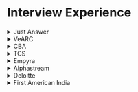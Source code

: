 # Interview Experience

<details>
<summary>Just Answer</summary>

 #### Difference between Hashtable and Dictionary
 A **dictionary** is a general concept that maps keys to values. <br />
 ```
var customers = new Dictionary<string, Customer>();
...
Customer customer = customers["Ali G"];
```
 A **hash table** is a data structure that maps keys to values by taking the hash value of the key (by applying some hash function to it) and mapping that to a bucket where one or more values are stored.
 ```
var customers = new Hashtable();
...
Customer customer = customers["Ali G"] as Customer;
```
 | Dictionary  | Hashtable |
| ------------- | ------------- |
| Needs own thread synchronization	| Offers thread safe version through Synchronized() method |
| Enumerated item: KeyValuePair	| Enumerated item: DictionaryEntry | 
| Newer (> .NET 2.0)| 	Older (since .NET 1.0) | 
| is in System.Collections.Generic| 	is in System.Collections | 
| Request to non-existing key throws exception | 	Request to non-existing key returns null |
| potentially a bit faster for value types |	bit slower (needs boxing/unboxing) for value types |

 #### Middleware
 Middleware is software that different applications use to communicate with each other.Middleware offers a standard Application Programming Interface (API) to manage the required input and output of data from the component. The internal linking with the component is hidden from the user. Developers use the APIs to request the services that they need from the software components. 
 Example:<br />
 1. **API (application programming interface)** middleware
  Provides tools developers can use to create, expose and manage APIs for their applications.
1. **Remote procedure call (RPC) middleware**
Allows one application to trigger a function in another application, whether they reside in the same network.
1. **Database middleware** : ODBC, JDBC and transaction processing monitors
   
 #### Dependecy Injection
 Dependency injection aims to separate the concerns of constructing objects and using them, leading to loosely coupled programs.The pattern ensures that an object or function which wants to use a given service should not have to know how to construct those services.
 
There are various ways to implement C# Dependency Injection:
- Constructor Dependency Injection.
- Property Dependency Injection.
- Method Dependency Injection.
 > https://learn.microsoft.com/en-us/dotnet/core/extensions/dependency-injection

#### Exception handling
A try block is used by C# programmers to partition code that might be affected by an exception. Associated catch blocks are used to handle any resulting exceptions. A finally block contains code that is run whether or not an exception is thrown in the try block, such as releasing resources that are allocated in the try block. A try block requires one or more associated catch blocks, or a finally block, or both.
> https://learn.microsoft.com/en-us/dotnet/csharp/fundamentals/exceptions/exception-handling

</details>

<details>
<summary>VeARC</summary>

 #### Paralell programming and Concurrent Programming
##### Concurrent programming
Multiple processes are executed during a period of time.<br />
Examples:
1. Threading: Used in C# to achieve concurrency
1. Event loop: Used in JavaScript to coordinate the order in which instructions are executed<br />
##### Parallel programming
 Multiple tasks or subtasks of the same task run at the same time <br />
Examples:
1. Multitasking: Used in Python to achieve parallelism
2. Multicore or distributed systems: Required for parallel programs

   ![image](https://github.com/dhananjaya-poojari/Interview-preparation/assets/77887564/101308c1-b65e-4b4a-b459-57712246c269)

> https://www.linkedin.com/advice/0/whats-difference-between-concurrent-parallel-programming
 #### Differences Between Scoped, Transient, And Singleton Service or Three service lifetimes available with the Microsoft Dependency Injection container
 Service lifetimes define the conditions under which a service instance is created and disposed of.
1. Singleton <br />
A single instance of a resource that is shared across the application. Singleton services are good for objects that are expensive to create or need to maintain global state. They can also be used for logging services, feature flags, and email services.
```
services.AddSingleton<ILoggingService, LoggingService>();
```
2. Transient <br />
A new instance of a resource is created each time it's requested. Transient services are good for lightweight services with little or no state.
```
services.AddTransient<IGuidGenerator, GuidGenerator>();
```
3. Scoped <br />
A single instance of a resource is shared within a specific scope, such as an HTTP request. Scoped services are good for maintaining state or sharing data within a single request.
```
services.AddScoped<IAuthService,AuthService>();
```
 > https://www.c-sharpcorner.com/article/differences-between-scoped-transient-and-singleton-service/
 #### Abstract Class
The abstract modifier indicates that the thing being modified has a missing or incomplete implementation. 
```
abstract class Shape
{
    public abstract int GetArea();
}

class Square : Shape
{
    private int _side;

    public Square(int n) => _side = n;

    // GetArea method is required to avoid a compile-time error.
    public override int GetArea() => _side * _side;

    static void Main()
    {
        var sq = new Square(12);
        Console.WriteLine($"Area of the square = {sq.GetArea()}");
    }
}
```
 #### Thread and Task 
 **Task** <br />
 Tasks class to let you create tasks and run them asynchronously.A task is an object that represents some work that should be done. The task can tell you if the work is completed and if the operation returns a result, the task gives you the result.< br />
 Example: Basically, a Task<T> "promises" to return you a T, but not right now honey, I'm kinda busy, why don't you come back later?<br />
 **Thread**<br />
  A Thread is a small set of executable instructions.When the time comes when the application is required to perform few tasks at the same time.A thread is one of the many possible workers which performs that task.
 > https://stackoverflow.com/questions/4130194/what-is-the-difference-between-task-and-thread
 #### Generics in C#
Generics in C# is a feature that allows users to create reusable code. It enables users to create classes, methods, and interfaces that work with different data types without explicitly defining the data type.
```
// Declare the generic class.
public class GenericList<T>
{
    public void Add(T input) { }
}
class TestGenericList
{
    private class ExampleClass { }
    static void Main()
    {
        // Declare a list of type int.
        GenericList<int> list1 = new GenericList<int>();
        list1.Add(1);

        // Declare a list of type string.
        GenericList<string> list2 = new GenericList<string>();
        list2.Add("");

        // Declare a list of type ExampleClass.
        GenericList<ExampleClass> list3 = new GenericList<ExampleClass>();
        list3.Add(new ExampleClass());
    }
}
```
> https://learn.microsoft.com/en-us/dotnet/csharp/fundamentals/types/generics
 #### Attribute Routing in ASP.NET MVC
 Attribute routing is a feature in ASP.NET Core MVC that allows users to define routes directly on their controller and action methods.
 > https://learn.microsoft.com/en-us/aspnet/web-api/overview/web-api-routing-and-actions/attribute-routing-in-web-api-2
### 2nd Round
#### Difference between IQueryable vs IEnumerable
![image](https://github.com/dhananjaya-poojari/Interview-preparation/assets/77887564/9563228e-b634-4ff8-aa9c-109395c73f31)

#### Differences between ExpandoObject, DynamicObject and dynamic
The `dynamic` keyword is used to declare variables that should be late-bound. If you want to use late binding, for any real or imagined type, you use the dynamic keyword and the compiler does the rest.

`ExpandoObject` is a simple class which allows you to add members to an instance and use them dynamically.<br />
`DynamicObject` is a more advanced implementation which can be inherited to easily provide customized behavior.
```
dynamic expando = new ExpandoObject();
```
#### Shallow and Deep copy 
a shallow copy duplicates the structure of a collection, but not the elements. A deep copy duplicates everything.

`Shallow copy`<br />
Creates a new collection object and populates it with references. The reference types inside the original object remain shared between the original and the copied object.
To make a shallow copy of an array in C#, you can use the `Array.Clone()` method.
```
A ob1 = new A();
ob1.a = 10;
A ob2 = new A();
ob2 = ob1;

ob1.a = 5;
// <-- If you see value of ob2.a after this line, it will be 5.
```
`Deep copy`<br />
Creates a new object and then recursively populates it with copies of the original's child object. Each reference type in the original is also deeply copied. The copied object gets its own instances of each reference type.
```
 A ob1 = new A();
 ob1.a = 10;
 A ob2 = new A();
 ob2.a = ob1.a;

 ob1.a = 5;
// <-- If you see value of ob2.a after this line, it will be 10.
```
</details>

<details>
<summary>CBA</summary>

 #### Asynchronous programming 
 Asynchronous programming is a technique that allows a program to run a second set of instructions while focusing on its primary process. It enables a program to start a long-running task and still be responsive to other events while that task runs. Asynchronous programming is a `non-blocking architecture`, which means it doesn't block further execution while one or more operations are in progress. With async programming, multiple related operations can run concurrently without waiting for other tasks to complete. 

![image](https://github.com/dhananjaya-poojari/Interview-preparation/assets/77887564/399464fa-c824-4a5c-833b-31d110903070)

#### Middleware
![image](https://github.com/dhananjaya-poojari/Interview-preparation/assets/77887564/35ed0037-40ea-4c85-9d55-de6c34f663a2)

Middleware components for common app scenarios:

1. Exception/error handling
   - When the app runs in the Development environment:
      - Developer Exception Page Middleware `(UseDeveloperExceptionPage)` reports app runtime errors.
      - Database Error Page Middleware `(UseDatabaseErrorPage)` reports database runtime errors.
   - When the app runs in the Production environment:
      - Exception Handler Middleware `(UseExceptionHandler)` catches exceptions thrown in the following middlewares.
      -  HTTP Strict Transport Security Protocol (HSTS) Middleware `(UseHsts)` adds the Strict-Transport-Security header.
3. HTTPS Redirection Middleware `(UseHttpsRedirection)` redirects HTTP requests to HTTPS.
4. Static File Middleware `(UseStaticFiles)` returns static files and short-circuits further request processing.
5. Cookie Policy Middleware `(UseCookiePolicy)` conforms the app to the EU General Data Protection Regulation (GDPR) regulations.
6. Routing Middleware `(UseRouting)` to route requests.
7. Authentication Middleware `(UseAuthentication)` attempts to authenticate the user before they're allowed access to secure resources.
8. Authorization Middleware `(UseAuthorization)` authorizes a user to access secure resources.
9. Session Middleware `(UseSession)` establishes and maintains session state. If the app uses session state, call Session Middleware after Cookie Policy Middleware and before MVC Middleware.
10. Endpoint Routing Middleware `(UseEndpoints with MapRazorPages)` to add Razor Pages endpoints to the request pipeline.

    > https://learn.microsoft.com/en-us/aspnet/core/fundamentals/middleware/?view=aspnetcore-8.0
#### Custom middleware
Custom middleware in ASP.NET Core allows developers to run code before or after the request-response cycle.The custom middleware component is like any other .NET class with `Invoke()` method. However, to execute next middleware in a sequence, it should have RequestDelegate type parameter in the constructor.
```
public class CustomMiddleware
{
    private readonly RequestDelegate _next;

    public CustomMiddleware(RequestDelegate next)
    {
        _next = next;
    }

    public async Task InvokeAsync(HttpContext context)
    {
        // Code to execute before the next middleware
        Console.WriteLine("Custom Middleware: Incoming request");

        await _next(context); // Call the next middleware

        // Code to execute after the next middleware
        Console.WriteLine("Custom Middleware: Outgoing response");
    }
}

public static class RequestCultureMiddlewareExtensions
{
    public static IApplicationBuilder UseRequestCulture(
        this IApplicationBuilder builder)
    {
        return builder.UseMiddleware<CustomMiddleware>();
    }
}
```
The middleware class must include:

1. A public constructor with a parameter of type `RequestDelegate`.
2. A public method named `Invoke` or `InvokeAsync`. This method must:
3. Return a `Task`.
   - Accept a first parameter of type `HttpContext`.
 > https://learn.microsoft.com/en-us/aspnet/core/fundamentals/middleware/write?view=aspnetcore-8.0

#### Response Caching Middleware
The middleware determines when responses are cacheable, stores responses, and serves responses from cache.
```
var builder = WebApplication.CreateBuilder(args);

builder.Services.AddResponseCaching();

var app = builder.Build();

app.UseHttpsRedirection();

// UseCors must be called before UseResponseCaching
//app.UseCors();

app.UseResponseCaching();

// Controller
[HttpGet]
[ResponseCache(Duration = 180, Location = ResponseCacheLocation.Any)]
public IActionResult getCache()
{}
```

#### Map Extension
The Map extension method branches the request pipeline based on matches of the given request path. If the request path starts with the given path, the branch is executed. 
```
    public class Startup
    {
        public Startup(IConfiguration configuration)
        {
            Configuration = configuration;
        }

        public IConfiguration Configuration { get; }

        // This method gets called by the runtime. Use this method to configure the HTTP request pipeline.
        public void Configure(IApplicationBuilder app, IWebHostEnvironment env)
        {
            app.Use(async (context, next) =>
            {
                await context.Response.WriteAsync("Use Middleware Component \n");
                await next();
            });

            app.Map("/testmap", MapCustomMiddleware);

            app.Run(async context => {
                await context.Response.WriteAsync("Run Middleware Component\n");
            });
        }

        private void MapCustomMiddleware(IApplicationBuilder app)
        {
            app.Use(async (context, next) =>
            {
                await context.Response.WriteAsync("Specific URL Logic Middleware using Map Method \n");
            });
        }
    }
```
#### Tuple types
The tuples feature provides concise syntax to group multiple data elements in a lightweight data structure.
```
(double, int) t1 = (4.5, 3);
(string, string, string) LookupName(long id) // tuple return type
{
    ... // retrieve first, middle and last from data storage
    return (first, middle, last); // tuple literal
}
```
#### Delegate and event example
**Delegate**
```
using System;

namespace Delegates
{
    // Delegate Definition
    public delegate int operation(int x, int y);

    class Program
    {
        // Method that is passes as an Argument
        // It has same signature as Delegates
        static int Addition(int a, int b)
        {
            return a + b;
        }
        static int Multiple(int a, int b)
        {
            return a*b;
        }

        static void Main(string[] args)
        {
            // Delegate instantiation
            operation obj = new operation(Addition);
            operation[] objArr =
                     {
                      new operation(Addition),
                      new operation(Multiple)
                     };

            // output
            Console.WriteLine("Addition is={0}",obj(23,27));
            Console.WriteLine("Addition is={0}",objArr[1](23,27));
            Console.ReadLine();
        }
    }
}
```
**Event** <br />
Event Handlers can't return a value. They are always void.
```
using System;

namespace Delegates
{
    public delegate void DelEventHandler();

    class Program
    {
        public static event DelEventHandler add;

        static void Main(string[] args)
        {
            add += new DelEventHandler(USA);
            add += new DelEventHandler(India);
            add += new DelEventHandler(England);
            add.Invoke(); // or add(); both are same

            Console.ReadLine();
        }
        static void USA()
        {
            Console.WriteLine("USA");
        }

        static void India()
        {
            Console.WriteLine("India");
        }

        static void England()
        {
            Console.WriteLine("England");
        }
    }
}
```
> https://www.c-sharpcorner.com/UploadFile/84c85b/delegates-and-events-C-Sharp-net/

#### lock statement
When you synchronize thread access to a shared resource, lock on a dedicated object instance (for example, private readonly object balanceLock = new object();) or another instance that is unlikely to be used as a lock object by unrelated parts of the code.
```
private readonly object balanceLock = new object();
private decimal balance;
lock (balanceLock)
{
  if (balance >= amount)
  {
   balance -= amount;
   appliedAmount = amount;
  }
}
```
When accessing the balance always access inside lock 
> https://learn.microsoft.com/en-us/dotnet/csharp/language-reference/statements/lock

#### Singleton Design Pattern In C#
Always use sealed for singleton class
```
public sealed class Singleton2 {
    private Singleton2() {}
    private static readonly object lock = new object();
    private static Singleton2 instance = null;
    public static Singleton2 Instance {
        get {
            lock(lock) {
                if (instance == null) {
                    instance = new Singleton2();
                }
                return instance;
            }
        }
    }
}
```
> https://www.c-sharpcorner.com/UploadFile/8911c4/singleton-design-pattern-in-C-Sharp/

#### Difference Truncate and delete
The DELETE command is used to delete particular records from a table. The TRUNCATE command is used to delete the complete data from the table.
</details>

<details>
<summary>TCS</summary>
 
### 1st Round

#### What are the types of routing in ASP.NET MVC?
**Attribute routing**
It will be possible to use the Attribute Routing feature by placing a route on the action method or the controller.
```
[Route(“”)]
```
**Conventional routing**
Once a fresh ASP.net Core MVC application is created by making use of the default template, the app configures a default routing.The default route template is configured by MVC as
```
 {controller=Home}/{action=Index}/{id?}
```

### 2nd Round
#### What is use of singleton design pattern over static class?
 | Singleton Design Pattern  | Static Class |
| ------------- | ------------- |
| Singleton objects are stored in the heap	| static objects are stored in the stack. |
| We can clone a singleton object as long as the designer allows it	| we cannot clone a static class object. | 
| Singleton classes follow object-oriented programming (OOP) principles| 	static classes do not. | 
| We can implement an interface through a singleton class| 	not through the static methods of a class | 
| A singleton can be initialized lazily or asynchronously | a static class is generally initialized when it is first loaded |

#### Task Wait
Waits for the Task to complete execution.
```
public static void Main()
   {
      Task t = Task.Run( () => {
                           // Some operation
                         } );
     t.Wait();
   }
```

#### Difference between var and dynamic    
   | Var  | Dynamic |
| ------------- | ------------- |
| The compiler determines the variable's type at compile time.	| The compiler determines the variable's type during run-time. |
| This type of variable should be initialized when it is declared. As a result, the compiler will determine the type of the variable based on the value it was initialized with.	| This type of variable does not require initialization at the time of declaration. Because at compilation time, the compiler does not know the type of the variable. | 
| Throws an error if a variable is not initialized.	| 	There will be no error if the variable is not initialized. | 
| It can't be used to return values from a function or for properties. It can only be used as a function's local variable. | It can be used to return values from a function or for properties. |

#### What is symmantic Element?
A semantic element clearly describes its meaning to both the browser and the developer.Examples of non-semantic elements: `<div>` and `<span>` - Tells nothing about its content. Examples of semantic elements: `<form>` , `<table>` , and `<article>` - Clearly defines its content.

#### What is Psuedo class and use of that
A pseudo-class is a selector that selects elements that are in a specific state, e.g. they are the first element of their type, or they are being hovered over by the mouse pointer.

#### Can we create our own tag in html
Yes we can create 

> https://stackoverflow.com/questions/5682943/how-to-create-custom-tags-for-html

#### Autocomplete in html
autocomplete is attribute you can use in input, form and etc.

#### SOLID Principle
1. Single-Responsibility Principle
2. Open-Closed Principle
3. Liskov Substitution Principle - This means that every subclass or derived class should be substitutable for their base or parent class.
4. Interface Segregation Principle - A client should never be forced to implement an interface that it doesn’t use, or clients shouldn’t be forced to depend on methods they do not use.
5. Dependency Inversion Principle - Entities must depend on abstractions, not on concretions. It states that the high-level module must not depend on the low-level module, but they should depend on abstractions.

</details>

<details>
<summary>Empyra</summary>

### 1st Round
#### Garbage Collection in .Net
The garbage collector manages the allocation and release of memory for an application. Therefore, developers working with managed code don't have to write code to perform memory management tasks.The GC.Collect method is called. In almost all cases, you don't have to call this method because the garbage collector runs continuously.<br>
Also we can use `IDisposable` Interface for releasing unmanaged resources. We should call/create a object with `using` statement it will trigger dispose method.
We can achieve `using` is basically the equivalent of:
```
var con = new Connection();
    try {
        con.Open()
        //do whatever
    } finally {
        if (con != null) con.Dispose();
    }
```
So it also has the benefit of calling Dispose() even if an unhandled exception is thrown in the code within the block.

#### Difference between throw and throw ex
**throw ex** resets the stack trace (so your errors would appear to originate from HandleException)

**throw** doesn't - the original offender would be preserved.
#### Fourth highest in SQL table
```
select salary from Employee order by salary desc limit 1 offset 4;
```

### 2nd Round
#### How is it possible to create an object from the abstract class?
```
namespace ConsoleApplication1
{
    public class Circle : Shape
    {
        public override void Draw()
        {
            Console.WriteLine("Draw a Circle");
        }
    }

    public abstract class Shape
    {    
        public abstract void Draw();
    }
}
```
You can do like this
```
class Program
{
    static void Main(string[] args)
    {       
        Shape v;
        v = new Circle();
        v.Draw();
    }
}
```
#### Multicast Delegate
```
using System;

delegate void CustomCallback(string s);

class TestClass
{
    static void Hello(string s)
    {
        Console.WriteLine($"  Hello, {s}!");
    }

    static void Goodbye(string s)
    {
        Console.WriteLine($"  Goodbye, {s}!");
    }

    static void Main()
    {
        CustomCallback hiDel, byeDel, multiDel, multiMinusHiDel;

        // Initialize the delegate object hiDel that references the
        hiDel = Hello;

        // Initialize the delegate object byeDel that references the
        byeDel = Goodbye;

        // The two delegates, hiDel and byeDel, are combined to
        multiDel = hiDel + byeDel;

        // Remove hiDel from the multicast delegate, leaving byeDel,
        // which calls only the method Goodbye.
        multiMinusHiDel = multiDel - hiDel;

        Console.WriteLine("Invoking delegate hiDel:");
        hiDel("A");
        Console.WriteLine("Invoking delegate byeDel:");
        byeDel("B");
        Console.WriteLine("Invoking delegate multiDel:");
        multiDel("C");
        Console.WriteLine("Invoking delegate multiMinusHiDel:");
        multiMinusHiDel("D");
    }
}
```
#### Status Code
#### 1xx: Informational
- **100 Continue**: Indicates that the initial part of a request has been received and the client should continue with the request.
- **101 Switching Protocols**: Informs the client that the server is switching protocols as requested by the client.

#### 2xx: Success
- **200 OK**: The request was successful, and the server returned the requested resource.
- **201 Created**: The request was successful, and a new resource was created as a result.
- **202 Accepted**: The request has been accepted for processing, but the processing is not complete.
- **204 No Content**: The request was successful, but there is no content to send in the response.

#### 3xx: Redirection
- **301 Moved Permanently**: The requested resource has been moved to a new URL permanently.
- **302 Found**: The requested resource has been temporarily moved to a different URL.
- **304 Not Modified**: The resource has not been modified since the last request.

#### 4xx: Client Errors
- **400 Bad Request**: The server could not understand the request due to invalid syntax.
- **401 Unauthorized**: Authentication is required and has failed or has not been provided.
- **403 Forbidden**: The server understood the request but refuses to authorize it.
- **404 Not Found**: The requested resource could not be found on the server.
- **405 Method Not Allowed**: The request method is known by the server but is not supported by the target resource.

#### 5xx: Server Errors
- **500 Internal Server Error**: The server encountered an unexpected condition that prevented it from fulfilling the request.
- **501 Not Implemented**: The server does not support the functionality required to fulfill the request.
- **502 Bad Gateway**: The server, while acting as a gateway or proxy, received an invalid response from the upstream server.
- **503 Service Unavailable**: The server is not ready to handle the request, often due to maintenance or overload.
  
#### use strict in JS file
The "use strict" directive enables JavaScript's strict mode. JavaScript's strict mode was introduced in ECMAScript 5. It enforces stricter parsing and error handling on the code at runtime. It also helps you write cleaner code and catch errors and bugs that might otherwise go unnoticed.

### 3rd Round
#### Normalization in SQL
Normalization is the process of organizing data in a database. It includes creating tables and establishing relationships between those tables according to rules designed both to protect the data and to make the database more flexible by eliminating redundancy and inconsistent dependency.

> https://learn.microsoft.com/en-us/office/troubleshoot/access/database-normalization-description#normalizing-an-example-table
#### Group by rules
1.**HAVING Clause**:
   - Use the `HAVING` clause to filter groups based on aggregate calculations.
   - It is similar to the `WHERE` clause but is used for aggregate data.
     
2.**Column Selection**:
   - You can only select columns that are included in the `GROUP BY` clause or aggregate functions.
     
3.**Order of Columns**:
   - The order of columns in the `GROUP BY` clause matters if you're expecting a specific grouping hierarchy.
</details>

<details>
<summary>Alphastream</summary>

#### Mutex vs Semaphore

| Feature      | Mutex                                                                                 | Semaphore                                                                                   |
|--------------|---------------------------------------------------------------------------------------|--------------------------------------------------------------------------------------------|
| **Purpose**  | Ensures that only one thread can access a resource at a time.                         | Controls access to a resource that has a limited number of instances.                       |
| **Ownership**| Only the thread that locked the mutex can unlock it.                                  | Can be incremented or decremented by any thread, not necessarily the one that decremented it. |
| **Usage**    | Typically used to protect critical sections of code from concurrent access.           | Often used to manage access to a pool of resources, like a fixed number of database connections. |
| **Analogy**  | A key to a single-occupancy restroom—only one person can use it at a time, and only that person can unlock the door after use. | A ticket system for a multi-stall restroom with a limited number of stalls; anyone with a ticket can use an available stall. |

</details>

<details>
<summary>Deloitte</summary>

#### What is the best strategy to sync data between DB and redis cache?
Caches are sync'd in two common ways:

1. **Data cached with expiration:** Once cached data has expired, a background process adds fresh data to cache, and so on. Usually there's data that will be refreshed in different intervals: 10 minutes, 1 hour, every day.
2. **Data cached on demand:** When an user requests some data, that request goes through the non-cached road, and that request stores the result in cache, and a limited number of subsequent requests will read cached data directly if cache is available. This approach can fall into #1 one too in terms of cache invalidation interval.

Problem from dynamic/static perspective:

1. **Real/Time approach:** each time a process changes the DB data, you dispatch an event or a message to a queue where a worker handles corresponding indexing of the cache. Some might event implement it as a DB Trigger (I don't like)
2. **Static/delayed approach:** Once a day/hour/minute.. depending on your needs there is a process that does a batch/whole indexing of the DB data to the cache.
#### How controller will validate request body (Model.IsValid)
The `ModelState.IsValid` property will be true if the values were able to bind correctly to the model AND no validation rules were broken in the process.
```
if (!ModelState.IsValid)
{
  return Page();
}

```

#### Difference Between .NET Core and .NET Framework

| Feature                | .NET Core                                                                   | .NET Framework                                                               |
|------------------------|-----------------------------------------------------------------------------|------------------------------------------------------------------------------|
| **Platform**           | Cross-platform (Windows, Linux, macOS)                                       | Windows only                                                                 |
| **Performance**        | Generally faster and more efficient                                          | Comparatively slower                                                          |
| **Deployment Model**   | Self-contained deployments and side-by-side versioning                       | System-wide versioning and shared framework                                  |
| **Microservices**      | Better support for microservices and containers                              | Limited support for microservices and containers                             |
| **API Compatibility**  | Does not support all .NET Framework APIs, focuses on modern development      | Full support for all .NET APIs                                               |
| **Development**        | Ideal for new applications and modernizing existing applications             | Typically used for existing applications and those that rely on Windows-specific features |
| **Release Cycle**      | Rapid release cycle with new features and improvements                       | Slower release cycle, primarily for bug fixes and security patches           |
| **Tooling**            | Supported by Visual Studio, Visual Studio Code, and command-line tools       | Primarily supported by Visual Studio                                         |
| **Open Source**        | Fully open-source and community-driven                                       | Partially open-source                                                        |
</details>

<details>
<summary>First American India</summary>

#### ConfigureAwait in C#
`ConfigureAwait` is a method in C# used to configure how an `await` operation behaves in terms of capturing the current synchronization context. It is especially important in asynchronous programming to avoid potential deadlocks and improve performance.

The `ConfigureAwait` method is used after an `await` expression to specify whether to continue executing the remainder of the async method on the original context captured by the `await`.
#### What is ‘CORS’? What is it used for?
Cross-Origin Resource Sharing (CORS) is a security feature implemented by web browsers that allows or restricts web applications running at one origin (domain) from accessing resources from a different origin. This mechanism is crucial for web security and helps prevent malicious behavior such as cross-site request forgery (CSRF).

When a web application makes a request to a different origin (e.g., a different domain, protocol, or port), the browser sends an HTTP request with an `Origin` header. The server can then respond with specific headers to indicate whether the request is allowed.
#### useReducer in React
useReducer is a React Hook that lets you add a reducer to your component.
> https://react.dev/reference/react/useReducer#usage
#### app.use in .Net Core
In .NET Core, middleware components are used to handle requests and responses in the application pipeline. The `app.Use` method is one of the ways to add middleware to the request processing pipeline in an ASP.NET Core application.

```
app.Use(async (context, next) =>
{
  // Code to execute before the next middleware
  Console.WriteLine("Incoming request: " + context.Request.Path);

  await next.Invoke(); // Call the next middleware

  // Code to execute after the next middleware
  Console.WriteLine("Outgoing response: " + context.Response.StatusCode);
});
```
Explanation
- Anonymous Function: app.Use takes an anonymous function with two parameters: context and next.
context: Represents the HTTP context for the request.
- next: A delegate to invoke the next middleware in the pipeline.
- Before Next: Code executed before calling next.Invoke() runs before the next middleware.
- After Next: Code executed after next.Invoke() runs after the next middleware has completed processing.
#### Worker Process in .Net
A `Worker Service` is also a real process, but is intended as a background service for a front-end application; it starts with the application and stops with the application.

Worker processes provide the execution environment for all web sites and applications configured in IIS.

Now each pool can have one or more worker process. Each worker process is a different program that's run your site, have their alone static variables, they different start stop calls etc. Different worker process are not communicate together, and the only way to exchange data is from common files or a common database. If you have more than one worker process and one of them make long time calculations, then the other can take care to handle the internet calls and show content.

> https://stackoverflow.com/questions/14105345/iis-app-pools-worker-processes-app-domains
#### Application pool
An Application Pool in IIS (Internet Information Services) is a feature that isolates web applications for better security, reliability, availability, and performance. By using application pools, you can ensure that applications run independently of each other.

Many application domains (sites) can have the same application pool, and because they have the same application pool they run under the same processes, and under the same account - and they have the same settings of the pool. If this pool restarts, then all sites under that pools restarts.

#### App domain
In a server you can have many asp.net sites that runs together. Each one site is an app domain.
![image](https://github.com/dhananjaya-poojari/Interview-preparation/assets/77887564/c4519c17-0162-4cfc-8650-7aec668830a3)

</details>
